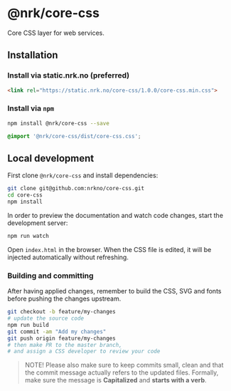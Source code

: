 # @nrk/core-css
Core CSS layer for web services.

## Installation

### Install via static.nrk.no (preferred)
```html
<link rel="https://static.nrk.no/core-css/1.0.0/core-css.min.css">
```

### Install via `npm`
```bash
npm install @nrk/core-css --save
```

```css
@import '@nrk/core-css/dist/core-css.css';
```

## Local development
First clone `@nrk/core-css` and install dependencies:

```bash
git clone git@github.com:nrkno/core-css.git
cd core-css
npm install
```

In order to preview the documentation and watch code changes, start the development server:

```bash
npm run watch
```

Open `index.html` in the browser. When the CSS file is edited, it will be injected automatically without refreshing.

### Building and committing
After having applied changes, remember to build the CSS, SVG and fonts before pushing the changes upstream.

```bash
git checkout -b feature/my-changes
# update the source code
npm run build
git commit -am "Add my changes"
git push origin feature/my-changes
# then make PR to the master branch,
# and assign a CSS developer to review your code
```

> NOTE! Please also make sure to keep commits small, clean and that the commit message actually refers to the updated files. Formally, make sure the message is **Capitalized** and **starts with a verb**.
